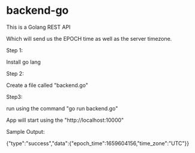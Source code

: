 # backend-go

This is a Golang REST API

Which will send us the EPOCH time as well as the server timezone.

Step 1: 

Install go lang

Step 2:

Create a file called "backend.go"

Step3:

run using the command "go run backend.go"


App will start using the "http://localhost:10000"


Sample Output:

{"type":"success","data":{"epoch_time":1659604156,"time_zone":"UTC"}}
